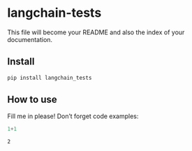 langchain-tests
================

<!-- WARNING: THIS FILE WAS AUTOGENERATED! DO NOT EDIT! -->

This file will become your README and also the index of your
documentation.

## Install

``` sh
pip install langchain_tests
```

## How to use

Fill me in please! Don’t forget code examples:

``` python
1+1
```

    2
